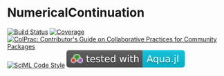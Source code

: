 # NumericalContinuation

[![Build Status](https://github.com/dawbarton/NumericalContinuation.jl/actions/workflows/CI.yml/badge.svg?branch=main)](https://github.com/dawbarton/NumericalContinuation.jl/actions/workflows/CI.yml?query=branch%3Amain)
[![Coverage](https://codecov.io/gh/dawbarton/NumericalContinuation.jl/branch/main/graph/badge.svg)](https://codecov.io/gh/dawbarton/NumericalContinuation.jl)
[![ColPrac: Contributor's Guide on Collaborative Practices for Community Packages](https://img.shields.io/badge/ColPrac-Contributor's%20Guide-blueviolet)](https://github.com/SciML/ColPrac)
[![SciML Code Style](https://img.shields.io/static/v1?label=code%20style&message=SciML&color=9558b2&labelColor=389826)](https://github.com/SciML/SciMLStyle)
[![Aqua QA](https://raw.githubusercontent.com/JuliaTesting/Aqua.jl/master/badge.svg)](https://github.com/JuliaTesting/Aqua.jl)
